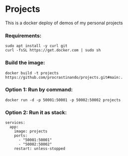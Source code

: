 # Projects
This is a docker deploy of demos of my personal projects

### Requirements:
```
sudo apt install -y curl git
curl -fsSL https://get.docker.com | sudo sh
```
### Build the image:
```
docker build -t projects https://github.com/procrastinando/projects.git#main:.
```
### Option 1: Run by command:
```
docker run -d -p 50001:50001 -p 50002:50002 projects
```
### Option 2: Run it as stack:
```
services:
  app:
    image: projects
    ports:
      - "50001:50001"
      - "50002:50002"
    restart: unless-stopped
```
